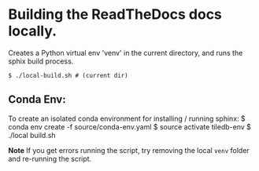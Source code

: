 # Building the ReadTheDocs docs locally.

Creates a Python virtual env 'venv' in the current directory, and runs the sphix build process.
    
    $ ./local-build.sh # (current dir)

## Conda Env:

To create an isolated conda environment for installing / running sphinx:
    $ conda env create -f source/conda-env.yaml
    $ source activate tiledb-env
    $ ./local build.sh

**Note** If you get errors running the script, try removing the local `venv` folder and re-running the script.
